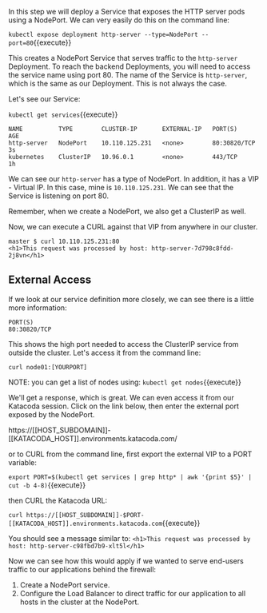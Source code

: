 In this step we will deploy a Service that exposes the HTTP server pods using a NodePort. We can very easily do this on the command line:

`kubectl expose deployment http-server --type=NodePort --port=80`{{execute}}

This creates a NodePort Service that serves traffic to the `http-server` Deployment. To reach the backend Deployments, you will need to access the service name using port 80. The name of the Service is `http-server`, which is the same as our Deployment. This is not always the case.

Let's see our Service:

`kubectl get services`{{execute}}

```
NAME          TYPE        CLUSTER-IP       EXTERNAL-IP   PORT(S)       AGE
http-server   NodePort    10.110.125.231   <none>        80:30820/TCP  3s
kubernetes    ClusterIP   10.96.0.1        <none>        443/TCP       1h
```

We can see our `http-server` has a type of NodePort. In addition, it has a VIP - Virtual IP. In this case, mine is `10.110.125.231`. We can see that the Service is listening on port 80.

Remember, when we create a NodePort, we also get a ClusterIP as well.

Now, we can execute a CURL against that VIP from anywhere in our cluster.

```
master $ curl 10.110.125.231:80
<h1>This request was processed by host: http-server-7d798c8fdd-2j8vn</h1>
```

## External Access

If we look at our service definition more closely, we can see there is a little more information:

```
PORT(S)
80:30820/TCP
```

This shows the high port needed to access the ClusterIP service from outside the cluster. Let's access it from the command line:

`curl node01:[YOURPORT]`

NOTE: you can get a list of nodes using: `kubectl get nodes`{{execute}}

We'll get a response, which is great. We can even access it from our Katacoda session.
Click on the link below, then enter the external port exposed by the NodePort.

https://[[HOST_SUBDOMAIN]]-[[KATACODA_HOST]].environments.katacoda.com/

or to CURL from the command line, first export the external VIP to a PORT variable:

`export PORT=$(kubectl get services | grep http* | awk '{print $5}' | cut -b 4-8)`{{execute}}

then CURL the Katacoda URL:

`curl https://[[HOST_SUBDOMAIN]]-$PORT-[[KATACODA_HOST]].environments.katacoda.com`{{execute}}

You should see a message similar to: `<h1>This request was processed by host: http-server-c98fbd7b9-xlt5l</h1>`

Now we can see how this would apply if we wanted to serve end-users traffic to our applications behind the firewall:

1. Create a NodePort service.
1. Configure the Load Balancer to direct traffic for our application to all hosts in the cluster at the NodePort.
